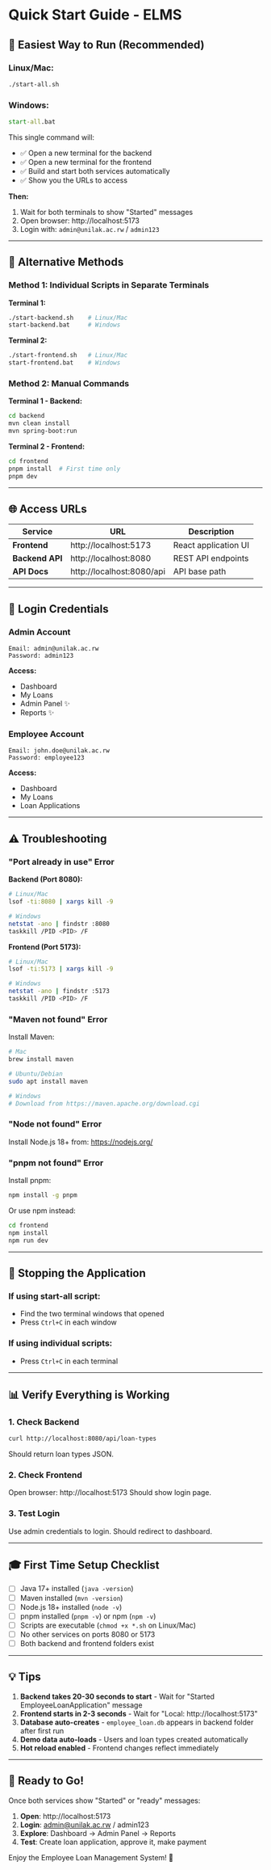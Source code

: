 # Quick Start Guide - ELMS

## 🎯 Easiest Way to Run (Recommended)

### Linux/Mac:
```bash
./start-all.sh
```

### Windows:
```cmd
start-all.bat
```

This single command will:
- ✅ Open a new terminal for the backend
- ✅ Open a new terminal for the frontend
- ✅ Build and start both services automatically
- ✅ Show you the URLs to access

**Then:**
1. Wait for both terminals to show "Started" messages
2. Open browser: http://localhost:5173
3. Login with: `admin@unilak.ac.rw` / `admin123`

---

## 🔧 Alternative Methods

### Method 1: Individual Scripts in Separate Terminals

**Terminal 1:**
```bash
./start-backend.sh    # Linux/Mac
start-backend.bat     # Windows
```

**Terminal 2:**
```bash
./start-frontend.sh   # Linux/Mac
start-frontend.bat    # Windows
```

### Method 2: Manual Commands

**Terminal 1 - Backend:**
```bash
cd backend
mvn clean install
mvn spring-boot:run
```

**Terminal 2 - Frontend:**
```bash
cd frontend
pnpm install  # First time only
pnpm dev
```

---

## 🌐 Access URLs

| Service | URL | Description |
|---------|-----|-------------|
| **Frontend** | http://localhost:5173 | React application UI |
| **Backend API** | http://localhost:8080 | REST API endpoints |
| **API Docs** | http://localhost:8080/api | API base path |

---

## 👤 Login Credentials

### Admin Account
```
Email: admin@unilak.ac.rw
Password: admin123
```

**Access:**
- Dashboard
- My Loans
- Admin Panel ✨
- Reports ✨

### Employee Account
```
Email: john.doe@unilak.ac.rw
Password: employee123
```

**Access:**
- Dashboard
- My Loans
- Loan Applications

---

## ⚠️ Troubleshooting

### "Port already in use" Error

**Backend (Port 8080):**
```bash
# Linux/Mac
lsof -ti:8080 | xargs kill -9

# Windows
netstat -ano | findstr :8080
taskkill /PID <PID> /F
```

**Frontend (Port 5173):**
```bash
# Linux/Mac
lsof -ti:5173 | xargs kill -9

# Windows
netstat -ano | findstr :5173
taskkill /PID <PID> /F
```

### "Maven not found" Error
Install Maven:
```bash
# Mac
brew install maven

# Ubuntu/Debian
sudo apt install maven

# Windows
# Download from https://maven.apache.org/download.cgi
```

### "Node not found" Error
Install Node.js 18+ from: https://nodejs.org/

### "pnpm not found" Error
Install pnpm:
```bash
npm install -g pnpm
```

Or use npm instead:
```bash
cd frontend
npm install
npm run dev
```

---

## 🛑 Stopping the Application

### If using start-all script:
- Find the two terminal windows that opened
- Press `Ctrl+C` in each window

### If using individual scripts:
- Press `Ctrl+C` in each terminal

---

## 📊 Verify Everything is Working

### 1. Check Backend
```bash
curl http://localhost:8080/api/loan-types
```
Should return loan types JSON.

### 2. Check Frontend
Open browser: http://localhost:5173
Should show login page.

### 3. Test Login
Use admin credentials to login.
Should redirect to dashboard.

---

## 🎓 First Time Setup Checklist

- [ ] Java 17+ installed (`java -version`)
- [ ] Maven installed (`mvn -version`)
- [ ] Node.js 18+ installed (`node -v`)
- [ ] pnpm installed (`pnpm -v`) or npm (`npm -v`)
- [ ] Scripts are executable (`chmod +x *.sh` on Linux/Mac)
- [ ] No other services on ports 8080 or 5173
- [ ] Both backend and frontend folders exist

---

## 💡 Tips

1. **Backend takes 20-30 seconds to start** - Wait for "Started EmployeeLoanApplication" message
2. **Frontend starts in 2-3 seconds** - Wait for "Local: http://localhost:5173"
3. **Database auto-creates** - `employee_loan.db` appears in backend folder after first run
4. **Demo data auto-loads** - Users and loan types created automatically
5. **Hot reload enabled** - Frontend changes reflect immediately

---

## 🚀 Ready to Go!

Once both services show "Started" or "ready" messages:

1. **Open**: http://localhost:5173
2. **Login**: admin@unilak.ac.rw / admin123
3. **Explore**: Dashboard → Admin Panel → Reports
4. **Test**: Create loan application, approve it, make payment

Enjoy the Employee Loan Management System! 🎉
